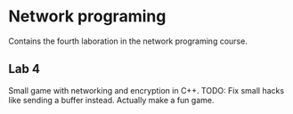# Network programing
Contains the fourth laboration in the network programing course.

## Lab 4 
Small game with networking and encryption in C++.
TODO: 
Fix small hacks like sending a buffer instead. 
Actually make a fun game.
